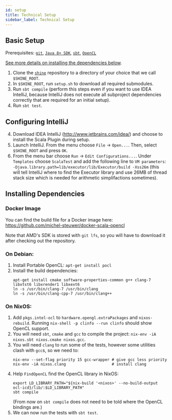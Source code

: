 ```yaml
---
id: setup
title: Technical Setup
sidebar_label: Technical Setup
---
```


## Basic Setup
Prerequisites: [`git`](https://git-scm.com/), [`Java 8+ SDK`](https://openjdk.java.net/install/), [`sbt`](https://www.scala-sbt.org/), [`OpenCL`](https://www.khronos.org/opencl/)

[See more details on installing the dependencies below](#installing-dependencies).

1. Clone the [`shine`](https://github.com/rise-lang/shine) repository to a directory of your choice that we call `$SHINE_ROOT`.
2. In `$SHINE_ROOT`, run `setup.sh` to download all required submodules.
3. Run `sbt compile` (perform this steps even if you want to use IDEA IntelliJ, because IntelliJ does not execute all subproject dependencies correctly that are required for an initial setup).
4. Run `sbt test`.

## Configuring IntelliJ
4. Download IDEA IntelliJ (http://www.jetbrains.com/idea/) and choose to install the Scala Plugin during setup.
5. Launch IntelliJ. From the menu choose `File` -> `Open...`. Then, select `$SHINE_ROOT` and press `OK`.
6. From the menu bar choose `Run` -> `Edit Configurations...`. Under `Templates` choose `ScalaTest` and add the following line to `VM parameters`: `-Djava.library.path=lib/executor/lib/Executor/build -Xss26m` (this will tell IntelliJ where to find the Executor library and use 26MB of thread stack size which is needed for arithmetic simplifactions sometimes).


## Installing Dependencies

### Docker Image
You can find the build file for a Docker image here:
https://github.com/michel-steuwer/docker-scala-opencl

Note that AMD's SDK is stored with `git lfs`, so you will have to download it after checking out the repository.

### On Debian:
1. Install Portable OpenCL: `apt-get install pocl`
2. Install the build dependencies:
   ```
   apt-get install cmake software-properties-common g++ clang-7 libxtst6 libxrender1 libxext6
   ln -s /usr/bin/clang-7 /usr/bin/clang
   ln -s /usr/bin/clang-cpp-7 /usr/bin/clang++
   ```

### On NixOS:
1. Add `pkgs.intel-ocl` to `hardware.opengl.extraPackages` and `nixos-rebuild`.
   Running `nix-shell -p clinfo --run clinfo` should show OpenCL support.
2. You will need `sbt`, `cmake` and `gcc` to compile the project: `nix-env -iA nixos.sbt nixos.cmake nixos.gcc`.
3. You will need `clang` to run some of the tests, however some utilities clash with `gcc`s, so we need to:
   ```
   nix-env --set-flag priority 15 gcc-wrapper # give gcc less priority
   nix-env -iA nixos.clang                    # install clang
   ```
4. Help `FindOpenCL` find the OpenCL library in NixOS:
   ```
   export LD_LIBRARY_PATH="${nix-build '<nixos>' --no-build-output ocl-icd}/lib/:$LD_LIBRARY_PATH"
   sbt compile
   ```
   (From now on `sbt compile` does not need to be told where the OpenCL bindings are.)
5. We can now run the tests with `sbt test`.
